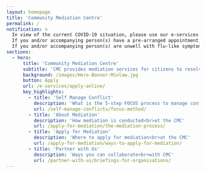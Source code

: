 ```yaml
---
layout: homepage
title: 'Community Mediation Centre'
permalink: /
notification: >
  In view of the current COVID-19 situation, please use our e-services to minimise your time spent in public spaces. <br>
  If you and/or accompanying person(s) have a pre-arranged appointment, you can reschedule by calling 1800 2255529. Our case officers will be in touch with you<br>
  If you and/or accompanying person(s) are unwell with flu-like symptoms and have travelled overseas recently, please refrain from visiting the Ministry of Law Services Centre. Please use our <a href="https://www.mlaw.gov.sg/e-services" target="_blank">e-services</a> instead.
sections:
  - hero:
      title: 'Community Mediation Centre'
      subtitle: 'CMC provides mediation services for citizens to resolve relational, community and social disputes'
      background: /images/Hero-Banner-Minlaw.jpg
      button: Apply
      url: /e-services/apply-online/
      key_highlights:
        - title: 'Self Manage Conflict'
          description: 'What is the 5-step FOCUS process to manage conflict'
          url: /self-manage-conflicts/focus-method/
        - title: 'About Mediation'
          description: 'How mediation is conducted<br>at the CMC'
          url: /apply-for-mediation/the-mediation-process/
        - title: 'Apply for Mediation'
          description: 'Where to apply for mediation<br>at the CMC'
          url: /apply-for-mediation/ways-to-apply-for-mediation/
        - title: 'Partner with Us'
          description: 'Ways you can collaborate<br>with CMC'
          url: /partner-with-us/briefings-for-organisations/
---
```

